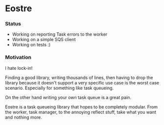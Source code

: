 # Eostre

### Status

- Working on reporting Task errors to the worker
- Working on a simple SQS client
- Working on tests :)

### Motivation

I hate lock-in!  

Finding a good library, writing thousands of lines, then having to drop the library because it doesn't support a very specific use case is the worst case scenario. Especially for something like task queueing. 

On the other hand writing your own task queue is a great pain.

Eostre is a task queueing library that hopes to be completely modular. From the worker, task manager, to the annoying reflect stuff, take what you want and nothing more.
